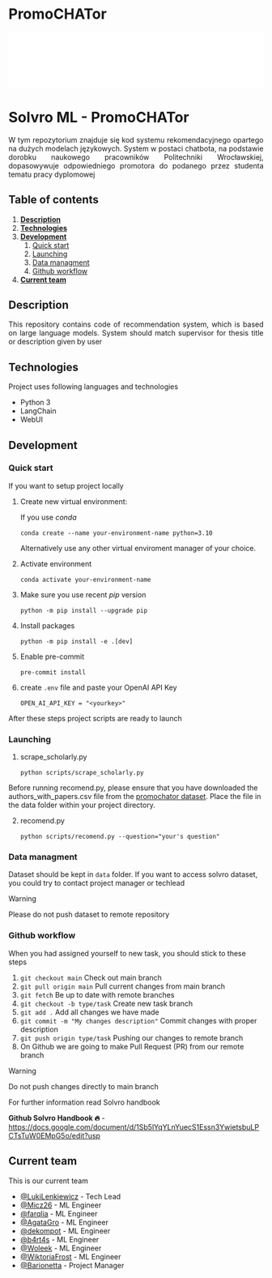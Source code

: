 # PromoCHATor

<p align="center">
    <img src="./assets/solvro.png">
</p>

# Solvro ML - PromoCHATor
<p align="justify"> 
W tym repozytorium znajduje się kod systemu rekomendacyjnego opartego na dużych modelach językowych. System w postaci chatbota, na podstawie dorobku naukowego pracowników Politechniki Wrocławskiej, dopasowywuje odpowiedniego promotora do podanego przez studenta tematu pracy dyplomowej
</p>

## Table of contents

1. **[Description](#description)**
2. **[Technologies](#technologies)**
3. **[Development](#development)**
   1. [Quick start](#quick-start)
   2. [Launching](#launching)
   2. [Data managment](#data-managment)
   3. [Github workflow](#github-workflow)
4. **[Current team](#current-team)**

## Description
<p align="justify"> 
This repository contains code of recommendation system, which is based on large language models. System should match supervisor for thesis title or description given by user
</p>

## Technologies
Project uses following languages and technologies
* Python 3
* LangChain
* WebUI

## Development
### Quick start
If you want to setup project locally

1. Create new virtual environment:

   If you use _conda_

   ```
   conda create --name your-environment-name python=3.10
   ```

   Alternatively use any other virtual enviroment manager of your choice.

2. Activate environment
   ```
   conda activate your-environment-name
   ```

3. Make sure you use recent _pip_ version

   ```
   python -m pip install --upgrade pip
   ```

4. Install packages

   ```
   python -m pip install -e .[dev]
   ```

5. Enable pre-commit

   ```
   pre-commit install
   ```

6. create `.env` file and paste your OpenAI API Key

   ```
   OPEN_AI_API_KEY = "<yourkey>"
   ```

After these steps project scripts are ready to launch


### Launching
1. scrape_scholarly.py

   ```
   python scripts/scrape_scholarly.py
   ```

Before running recomend.py, please ensure that you have downloaded the authors_with_papers.csv file from the [promochator dataset](https://drive.google.com/drive/folders/1odcaykO5uGtJXGugjCm8UioFT2XWWHNM). Place the file in the data folder within your project directory.

2. recomend.py

   ```
   python scripts/recomend.py --question="your's question"
   ```

### Data managment

Dataset should be kept in `data` folder. If you want to access solvro dataset, you could try to contact project manager or techlead

> [!WARNING]
> Please do not push dataset to remote repository


### Github workflow

When you had assigned yourself to new task, you should stick to these steps
1. `git checkout main` Check out main branch
2. `git pull origin main` Pull current changes from main branch
3. `git fetch` Be up to date with remote branches
4. `git checkout -b type/task` Create new task branch
5. `git add .` Add all changes we have made
6. `git commit -m "My changes description"` Commit changes with proper description
7. `git push origin type/task` Pushing our changes to remote branch
8. On Github we are going to make Pull Request (PR) from our remote branch

> [!WARNING]
> Do not push changes directly to main branch

For further information read Solvro handbook

**Github Solvro Handbook 🔥** - https://docs.google.com/document/d/1Sb5lYqYLnYuecS1Essn3YwietsbuLPCTsTuW0EMpG5o/edit?usp

## Current team
This is our current team
- [@LukiLenkiewicz](https://github.com/LukiLenkiewicz) - Tech Lead
- [@Micz26](https://github.com/Micz26) - ML Engineer
- [@farqlia](https://github.com/farqlia) - ML Engineer
- [@AgataGro](https://github.com/AgataGro) - ML Engineer
- [@dekompot](https://github.com/dekompot) - ML Engineer
- [@b4rt4s](https://github.com/b4rt4s) - ML Engineer
- [@Woleek](https://github.com/Woleek) - ML Engineer
- [@WiktoriaFrost](https://github.com/WiktoriaFrost) - ML Engineer
- [@Barionetta](https://github.com/Barionetta) - Project Manager
